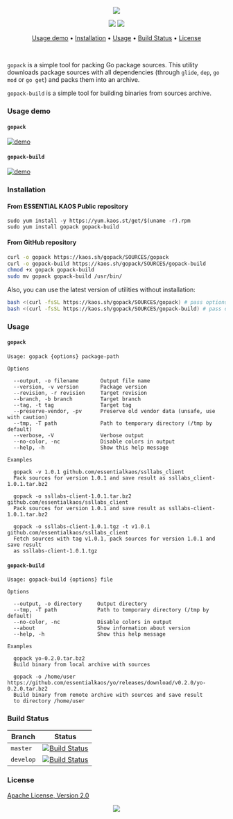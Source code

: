 <p align="center"><a href="#readme"><img src="https://gh.kaos.st/gopack.svg"/></a></p>

<p align="center">
  <a href="https://travis-ci.com/essentialkaos/gopack"><img src="https://travis-ci.com/essentialkaos/gopack.svg"></a>
  <a href="#license"><img src="https://gh.kaos.st/apache2.svg"></a>
</p>

<p align="center"><a href="#usage-demo">Usage demo</a> • <a href="#installation">Installation</a> • <a href="#usage">Usage</a> • <a href="#build-status">Build Status</a> • <a href="#license">License</a></p>

<br/>

`gopack` is a simple tool for packing Go package sources. This utility downloads package sources with all dependencies (through `glide`, `dep`, `go mod` or `go get`) and packs them into an archive.

`gopack-build` is a simple tool for building binaries from sources archive.

### Usage demo

#### `gopack`

[![demo](https://gh.kaos.st/gopack-1100.gif)](#usage-demo)

#### `gopack-build`

[![demo](https://gh.kaos.st/gopack-build-120.gif)](#usage-demo)

### Installation

#### From ESSENTIAL KAOS Public repository

```
sudo yum install -y https://yum.kaos.st/get/$(uname -r).rpm
sudo yum install gopack gopack-build
```

#### From GitHub repository

```bash
curl -o gopack https://kaos.sh/gopack/SOURCES/gopack
curl -o gopack-build https://kaos.sh/gopack/SOURCES/gopack-build
chmod +x gopack gopack-build
sudo mv gopack gopack-build /usr/bin/
```

Also, you can use the latest version of utilities without installation:

```bash
bash <(curl -fsSL https://kaos.sh/gopack/SOURCES/gopack) # pass options here
bash <(curl -fsSL https://kaos.sh/gopack/SOURCES/gopack-build) # pass options here
```

### Usage

#### `gopack`

```
Usage: gopack {options} package-path

Options

  --output, -o filename       Output file name
  --version, -v version       Package version
  --revision, -r revision     Target revision
  --branch, -b branch         Target branch
  --tag, -t tag               Target tag
  --preserve-vendor, -pv      Preserve old vendor data (unsafe, use with caution)
  --tmp, -T path              Path to temporary directory (/tmp by default)
  --verbose, -V               Verbose output
  --no-color, -nc             Disable colors in output
  --help, -h                  Show this help message

Examples

  gopack -v 1.0.1 github.com/essentialkaos/ssllabs_client
  Pack sources for version 1.0.1 and save result as ssllabs_client-1.0.1.tar.bz2

  gopack -o ssllabs-client-1.0.1.tar.bz2 github.com/essentialkaos/ssllabs_client
  Pack sources for version 1.0.1 and save result as ssllabs-client-1.0.1.tar.bz2

  gopack -o ssllabs-client-1.0.1.tgz -t v1.0.1 github.com/essentialkaos/ssllabs_client
  Fetch sources with tag v1.0.1, pack sources for version 1.0.1 and save result 
  as ssllabs-client-1.0.1.tgz

```

#### `gopack-build`
```
Usage: gopack-build {options} file

Options

  --output, -o directory     Output directory
  --tmp, -T path             Path to temporary directory (/tmp by default)
  --no-color, -nc            Disable colors in output
  --about                    Show information about version
  --help, -h                 Show this help message

Examples

  gopack yo-0.2.0.tar.bz2
  Build binary from local archive with sources

  gopack -o /home/user https://github.com/essentialkaos/yo/releases/download/v0.2.0/yo-0.2.0.tar.bz2
  Build binary from remote archive with sources and save result
  to directory /home/user

```

### Build Status

| Branch | Status |
|--------|--------|
| `master` | [![Build Status](https://travis-ci.com/essentialkaos/gopack.svg?branch=master)](https://travis-ci.com/essentialkaos/gopack) |
| `develop` | [![Build Status](https://travis-ci.com/essentialkaos/gopack.svg?branch=develop)](https://travis-ci.com/essentialkaos/gopack) |

### License

[Apache License, Version 2.0](https://www.apache.org/licenses/LICENSE-2.0)

<p align="center"><a href="https://essentialkaos.com"><img src="https://gh.kaos.st/ekgh.svg"/></a></p>
